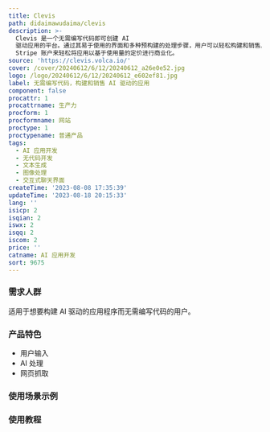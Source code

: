 ```yaml
---
title: Clevis
path: didaimawudaima/clevis
description: >-
  Clevis 是一个无需编写代码即可创建 AI
  驱动应用的平台。通过其易于使用的界面和多种预构建的处理步骤，用户可以轻松构建和销售具有文本生成、图像处理和交互式聊天界面等功能的应用。您可以通过连接
  Stripe 账户来轻松将应用以基于使用量的定价进行商业化。
source: 'https://clevis.volca.io/'
cover: /cover/20240612/6/12/20240612_a26e0e52.jpg
logo: /logo/20240612/6/12/20240612_e602ef81.jpg
label: 无需编写代码，构建和销售 AI 驱动的应用
component: false
procattr: 1
procattrname: 生产力
procform: 1
procformname: 网站
proctype: 1
proctypename: 普通产品
tags:
  - AI 应用开发
  - 无代码开发
  - 文本生成
  - 图像处理
  - 交互式聊天界面
createTime: '2023-08-08 17:35:39'
updateTime: '2023-08-18 20:15:33'
lang: ''
isicp: 2
isqian: 2
iswx: 2
isqq: 2
iscom: 2
price: ''
catname: AI 应用开发
sort: 9675
---
```




### 需求人群
适用于想要构建 AI 驱动的应用程序而无需编写代码的用户。

### 产品特色
- 用户输入
- AI 处理
- 网页抓取

### 使用场景示例


### 使用教程


  

